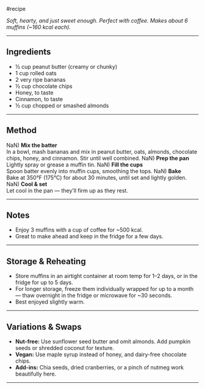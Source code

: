 #recipe

*Soft, hearty, and just sweet enough. Perfect with coffee. Makes about 6 muffins (~160 kcal each).*

---

## Ingredients  
- ½ cup peanut butter (creamy or chunky)  
- 1 cup rolled oats  
- 2 very ripe bananas  
- ½ cup chocolate chips  
- Honey, to taste  
- Cinnamon, to taste  
- ½ cup chopped or smashed almonds

---

## Method
NaN) **Mix the batter**  
    In a bowl, mash bananas and mix in peanut butter, oats, almonds, chocolate chips, honey, and cinnamon. Stir until well combined.
NaN) **Prep the pan**  
    Lightly spray or grease a muffin tin.
NaN) **Fill the cups**  
    Spoon batter evenly into muffin cups, smoothing the tops.
NaN) **Bake**  
    Bake at 350°F (175°C) for about 30 minutes, until set and lightly golden.
NaN) **Cool & set**  
    Let cool in the pan — they’ll firm up as they rest.

---

## Notes  
- Enjoy 3 muffins with a cup of coffee for ~500 kcal.  
- Great to make ahead and keep in the fridge for a few days.

---

## Storage & Reheating
- Store muffins in an airtight container at room temp for 1–2 days, or in the fridge for up to 5 days.  
- For longer storage, freeze them individually wrapped for up to a month — thaw overnight in the fridge or microwave for ~30 seconds.  
- Best enjoyed slightly warm.

---

## Variations & Swaps
- **Nut-free:** Use sunflower seed butter and omit almonds. Add pumpkin seeds or shredded coconut for texture.  
- **Vegan:** Use maple syrup instead of honey, and dairy-free chocolate chips.  
- **Add-ins:** Chia seeds, dried cranberries, or a pinch of nutmeg work beautifully here.

---

